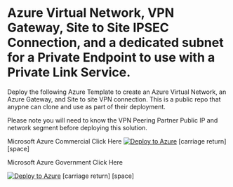# Azure Virtual Network, VPN Gateway, Site to Site IPSEC Connection, and a dedicated subnet for a Private Endpoint to use with a Private Link Service. 
Deploy the following Azure Template to create an Azure Virtual Network, an Azure Gateway, and Site to site VPN connection. This is a public repo that anypne can clone and use
as part of their deployment. 

Please note you will need to know the VPN Peering Partner Public IP and network segment before deploying this solution.


Microsoft Azure Commercial Click Here 
[![Deploy to Azure](https://aka.ms/deploytoazurebutton)](https://portal.azure.com/#create/Microsoft.Template/uri/https%3A%2F%2Fraw.githubusercontent.com%2Fadelagar%2Fazurefwp%2Fmain%2Fazuredeploy.json) [carriage return] [space]




Microsoft Azure Government Click Here

[![Deploy to Azure](https://aka.ms/deploytoazurebutton)](https://portal.azure.us/#create/Microsoft.Template/uri/https%3A%2F%2Fraw.githubusercontent.com%2Fadelagar%2Fazurefwp%2Fmain%2Fazuredeploy.json) [carriage return] [space]
